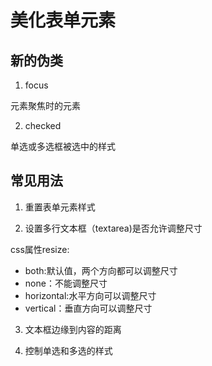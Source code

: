 # 美化表单元素

## 新的伪类

1. focus

元素聚焦时的元素

2. checked

单选或多选框被选中的样式

## 常见用法

1. 重置表单元素样式

2. 设置多行文本框（textarea)是否允许调整尺寸

css属性resize:
- both:默认值，两个方向都可以调整尺寸
- none：不能调整尺寸
- horizontal:水平方向可以调整尺寸
- vertical：垂直方向可以调整尺寸

3. 文本框边缘到内容的距离

4. 控制单选和多选的样式

